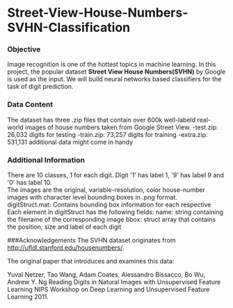 # Street-View-House-Numbers-SVHN-Classification


### Objective
Image recognition is one of the hottest topics in machine learning. In this project, the popular dataset __Street View House Numbers(SVHN)__ by Google is used as the input. We will build neural networks based classifiers for the task of digit prediction.


### Data Content 
The dataset has three .zip files that contain over 600k well-labeld real-world images of house numbers taken from Google Street View. 
-test.zip: 26,032 digits for testing
-train.zip: 73,257 digits for training
-extra.zip: 531,131 additional data might come in handy

### Additional Information
There are 10 classes, 1 for each digit. Digit '1' has label 1, '9' has label 9 and '0' has label 10. <br>
The images are the original, variable-resolution, color house-number images with character level bounding boxes in .png format.<br> 
digitStruct.mat: Contains bounding box information for each respective<br>
Each element in digitStruct has the following fields:
name: string containing the filename of the corresponding image
bbox: struct array that contains the position, size and label of each digit

###Acknowledgements
The SVHN dataset originates from http://ufldl.stanford.edu/housenumbers/. 

The original paper that introduces and examines this data:

Yuval Netzer, Tao Wang, Adam Coates, Alessandro Bissacco, Bo Wu, Andrew Y. Ng Reading Digits in Natural Images with Unsupervised Feature Learning NIPS Workshop on Deep Learning and Unsupervised Feature Learning 2011.
